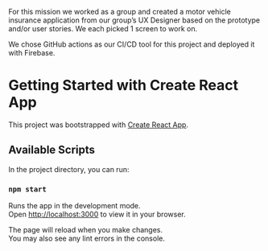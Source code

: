 For this mission we worked as a group and created a motor vehicle insurance application from our group’s UX Designer based on the prototype and/or user stories. We each picked 1 screen to work on. 

We chose GitHub actions as our CI/CD tool for this project and deployed it with Firebase.




# Getting Started with Create React App

This project was bootstrapped with [Create React App](https://github.com/facebook/create-react-app).

## Available Scripts

In the project directory, you can run:

### `npm start`

Runs the app in the development mode.\
Open [http://localhost:3000](http://localhost:3000) to view it in your browser.

The page will reload when you make changes.\
You may also see any lint errors in the console.



